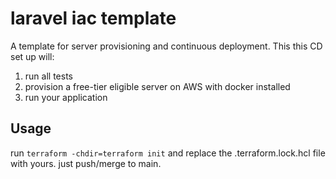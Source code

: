 # laravel iac template

A template for server provisioning and continuous deployment.
This this CD set up will:

1. run all tests
2. provision a free-tier eligible server on AWS with docker installed
3. run your application

## Usage

run `terraform -chdir=terraform init` and replace the .terraform.lock.hcl file with yours.
just push/merge to main.
